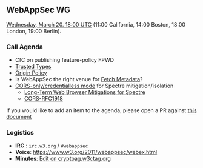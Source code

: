 ## WebAppSec WG

[Wednesday, March 20. 18:00 UTC](https://www.timeanddate.com/worldclock/fixedtime.html?iso=20190320T1800) (11:00 California, 14:00 Boston, 18:00 London, 19:00 Berlin).

### Call Agenda

* CfC on publishing feature-policy FPWD
* [Trusted Types](https://github.com/WICG/trusted-types)
* [Origin Policy](https://github.com/WICG/origin-policy)
* Is WebAppSec the right venue for [Fetch Metadata](https://github.com/mikewest/sec-metadata)?
* [CORS-only/credentialless mode](https://github.com/whatwg/html/issues/4175) for Spectre mitigation/isolation
  * [Long-Term Web Browser Mitigations for Spectre](https://docs.google.com/document/d/1dnUjxfGWnvhQEIyCZb0F2LmCZ9gio6ogu2rhMGqi6gY/edit?usp=sharing)
  * [CORS-RFC1918](https://github.com/WICG/cors-rfc1918)

If you would like to add an item to the agenda, please open a PR against [this document](https://github.com/w3c/webappsec/blob/master/meetings/2019/2019-03-20.agenda.md)

### Logistics

*   **IRC** : `irc.w3.org` / `#webappsec`
*   **Voice**: <https://www.w3.org/2011/webappsec/webex.html>
*   **Minutes**: [Edit on cryptpag.w3ctag.org](https://cryptpad.w3ctag.org/code/#/2/code/edit/CTW2-t8kZCy4CxC5uG2NlG+W/)
